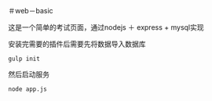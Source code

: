 ＃web－basic

这是一个简单的考试页面，通过nodejs ＋ express + mysql实现

安装完需要的插件后需要先将数据导入数据库

```
gulp init
```

然后启动服务

```
node app.js
```
